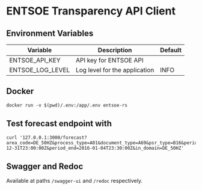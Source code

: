 
# ENTSOE Transparency API Client

## Environment Variables

| Variable | Description | Default |
| --- | --- | --- |
| ENTSOE_API_KEY | API key for ENTSOE API | |
| ENTSOE_LOG_LEVEL | Log level for the application | INFO |

## Docker

```shell
docker run -v $(pwd)/.env:/app/.env entsoe-rs 
```

## Test forecast endpoint with

```shell
curl '127.0.0.1:3000/forecast?area_code=DE_50HZ&process_type=A01&document_type=A69&psr_type=B16&period_start=2015-12-31T23:00:00Z&period_end=2016-01-04T23:30:00Z&in_domain=DE_50HZ'
```

## Swagger and Redoc

Available at paths `/swagger-ui` and `/redoc` respectively.
